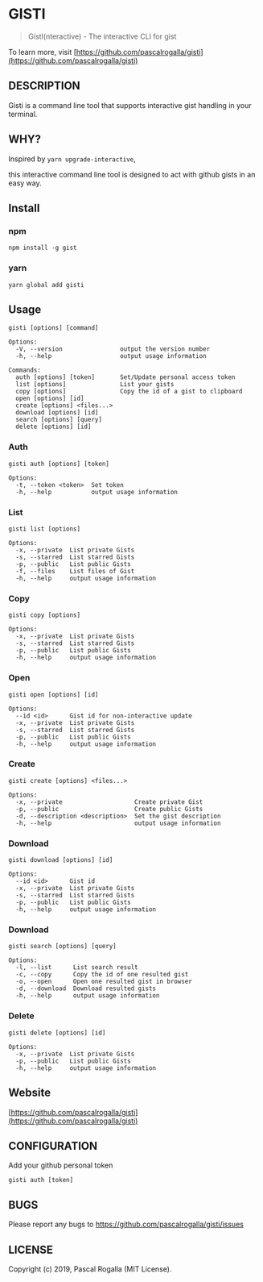 # GISTI

> GistI(nteractive) - The interactive CLI for gist

To learn more, visit [https://github.com/pascalrogalla/gisti](https://github.com/pascalrogalla/gisti)

## DESCRIPTION

Gisti is a command line tool that supports interactive gist handling in your terminal.

## WHY?

Inspired by `yarn upgrade-interactive`,

this interactive command line tool is designed to act with github gists in an easy way.

## Install

### npm

`npm install -g gist`

### yarn

`yarn global add gisti`

## Usage

`gisti [options] [command]`

```
Options:
  -V, --version                output the version number
  -h, --help                   output usage information

Commands:
  auth [options] [token]       Set/Update personal access token
  list [options]               List your gists
  copy [options]               Copy the id of a gist to clipboard
  open [options] [id]
  create [options] <files...>
  download [options] [id]
  search [options] [query]
  delete [options] [id]
```

### Auth

`gisti auth [options] [token]`

```
Options:
  -t, --token <token>  Set token
  -h, --help           output usage information
```

### List

`gisti list [options]`

```
Options:
  -x, --private  List private Gists
  -s, --starred  List starred Gists
  -p, --public   List public Gists
  -f, --files    List files of Gist
  -h, --help     output usage information
```

### Copy

`gisti copy [options]`

```
Options:
  -x, --private  List private Gists
  -s, --starred  List starred Gists
  -p, --public   List public Gists
  -h, --help     output usage information
```

### Open

`gisti open [options] [id]`

```
Options:
  --id <id>      Gist id for non-interactive update
  -x, --private  List private Gists
  -s, --starred  List starred Gists
  -p, --public   List public Gists
  -h, --help     output usage information
```

### Create

`gisti create [options] <files...>`

```
Options:
  -x, --private                    Create private Gist
  -p, --public                     Create public Gists
  -d, --description <description>  Set the gist description
  -h, --help                       output usage information
```

### Download

`gisti download [options] [id]`

```
Options:
  --id <id>      Gist id
  -x, --private  List private Gists
  -s, --starred  List starred Gists
  -p, --public   List public Gists
  -h, --help     output usage information
```

### Download

`gisti search [options] [query]`

```
Options:
  -l, --list      List search result
  -c, --copy      Copy the id of one resulted gist
  -o, --open      Open one resulted gist in browser
  -d, --download  Download resulted gists
  -h, --help      output usage information
```

### Delete

`gisti delete [options] [id]`

```
Options:
  -x, --private  List private Gists
  -p, --public   List public Gists
  -h, --help     output usage information
```

## Website

[https://github.com/pascalrogalla/gisti](https://github.com/pascalrogalla/gisti)

## CONFIGURATION

Add your github personal token

`gisti auth [token]`

## BUGS

Please report any bugs to https://github.com/pascalrogalla/gisti/issues

## LICENSE

Copyright (c) 2019, Pascal Rogalla (MIT License).
